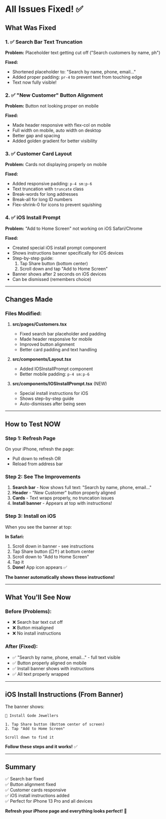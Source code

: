 # All Issues Fixed! ✅

## What Was Fixed

### 1. ✅ Search Bar Text Truncation
**Problem:** Placeholder text getting cut off ("Search customers by name, ph")

**Fixed:**
- Shortened placeholder to: "Search by name, phone, email..."
- Added proper padding: `pr-4` to prevent text from touching edge
- Text now fully visible!

### 2. ✅ "New Customer" Button Alignment  
**Problem:** Button not looking proper on mobile

**Fixed:**
- Made header responsive with flex-col on mobile
- Full width on mobile, auto width on desktop
- Better gap and spacing
- Added golden gradient for better visibility

### 3. ✅ Customer Card Layout
**Problem:** Cards not displaying properly on mobile

**Fixed:**
- Added responsive padding: `p-4 sm:p-6`
- Text truncation with `truncate` class
- Break-words for long addresses
- Break-all for long ID numbers
- Flex-shrink-0 for icons to prevent squishing

### 4. ✅ iOS Install Prompt
**Problem:** "Add to Home Screen" not working on iOS Safari/Chrome

**Fixed:**
- Created special iOS install prompt component
- Shows instructions banner specifically for iOS devices
- Step-by-step guide:
  1. Tap Share button (bottom center)
  2. Scroll down and tap "Add to Home Screen"
- Banner shows after 2 seconds on iOS devices
- Can be dismissed (remembers choice)

---

## Changes Made

### Files Modified:
1. **src/pages/Customers.tsx**
   - Fixed search bar placeholder and padding
   - Made header responsive for mobile
   - Improved button alignment
   - Better card padding and text handling
   
2. **src/components/Layout.tsx**
   - Added IOSInstallPrompt component
   - Better mobile padding: `p-4 sm:p-6`
   
3. **src/components/IOSInstallPrompt.tsx** (NEW)
   - Special install instructions for iOS
   - Shows step-by-step guide
   - Auto-dismisses after being seen

---

## How to Test NOW

### Step 1: Refresh Page
On your iPhone, refresh the page:
- Pull down to refresh OR
- Reload from address bar

### Step 2: See The Improvements
1. **Search bar** - Now shows full text: "Search by name, phone, email..."
2. **Header** - "New Customer" button properly aligned
3. **Cards** - Text wraps properly, no truncation issues
4. **Install banner** - Appears at top with instructions!

### Step 3: Install on iOS
When you see the banner at top:

**In Safari:**
1. Scroll down in banner - see instructions
2. Tap Share button (□↑) at bottom center
3. Scroll down to "Add to Home Screen"
4. Tap it
5. **Done!** App icon appears ✅

**The banner automatically shows these instructions!**

---

## What You'll See Now

### Before (Problems):
- ❌ Search bar text cut off
- ❌ Button misaligned
- ❌ No install instructions

### After (Fixed):
- ✅ "Search by name, phone, email..." - full text visible
- ✅ Button properly aligned on mobile
- ✅ Install banner shows with instructions
- ✅ All text properly wrapped

---

## iOS Install Instructions (From Banner)

The banner shows:
```
📱 Install Gode Jewellers

1. Tap Share button (Bottom center of screen)
2. Tap "Add to Home Screen"

Scroll down to find it
```

**Follow these steps and it works!** ✅

---

## Summary

✅ Search bar fixed  
✅ Button alignment fixed  
✅ Customer cards responsive  
✅ iOS install instructions added  
✅ Perfect for iPhone 13 Pro and all devices  

**Refresh your iPhone page and everything looks perfect!** 🎉

